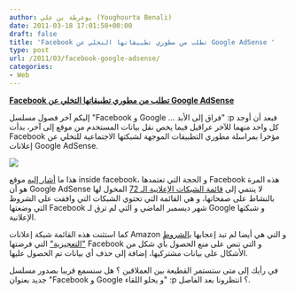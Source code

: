 ```yaml
---
author: يوغرطة بن علي (Youghourta Benali)
date: 2011-03-18 17:01:58+00:00
draft: false
title: 'Facebook تطلب من مطوري تطبيقاتها التخلي عن Google AdSense '
type: post
url: /2011/03/facebook-google-adsense/
categories:
- Web
---
```


[**Facebook تطلب من مطوري تطبيقاتها التخلي عن Google AdSense**](https://www.it-scoop.com/2011/03/facebook-google-adsense/ )




إليكم آخر فصول مسلسل "Facebook و Google ... فراق إلى الأبد" :p فبعد أن أوجد كل واحد منهما للآخر عراقيل فيما يخص نقل بيانات المستخدم من موقع إلى آخر، بدأت Facebook مؤخرا بمراسلة مطوري التطبيقات الموجهة لشبكتها الاجتماعية للتخلي عن إعلانات Google AdSense.




[![](https://www.it-scoop.com/wp-content/uploads/2009/12/facebook_vs_google-300x225.jpg)
](https://www.it-scoop.com/2011/03/facebook-google-adsense/ )


هذا ما [أشار إليه](http://www.insidefacebook.com/2011/03/16/drop-adsense-approved-ad-networks/) موقع inside facebook، و الحجة التي تعتمدها Facebook هذه المرة هو أن Google AdSense لا ينتمي إلى [قائمة الشبكات الإعلانية الـ 72](http://developers.facebook.com/adproviders/) المخول لها بالنشاط على صفحاتها، و هي القائمة التي تحتوي الشبكات التي وافقت على الشروط التي وضعتها Facebook شهر ديسمبر الماضي و التي لم ترق لـ Google و شبكتها الإعلانية.

كما استثنت هذه القائمة شبكة إعلانات Amazon و التي هي أيضا لم تبد إعجابها [بالشروط "التعجيزية"](http://developers.facebook.com/ad_provider_terms/) التي فرضتها Facebook و التي تنص على منع الحصول بأي شكل من الأشكال على بيانات مشتركيها، إضافة إلى حذف أي بيانات تم الحصول عليها.



في رأيك إلى متى ستستمر القطيعة بين العملاقين ؟ هل سنسمع قريبا بصدور مسلسل جديد بعنوان "Facebook و Google و يحلو اللقاء" :p ؟ انتظرونا بعد الفاصل.




